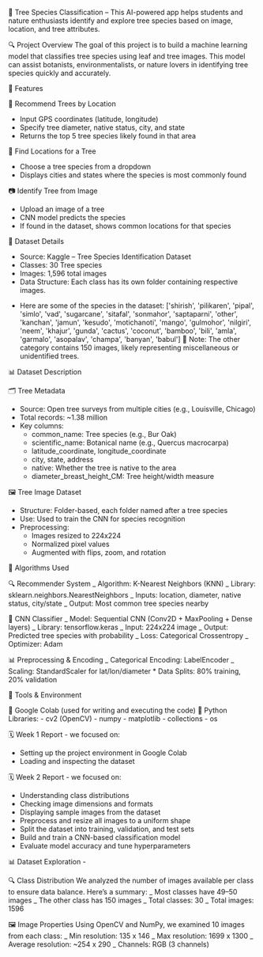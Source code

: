 🌳 Tree Species Classification –
This AI-powered app helps students and nature enthusiasts identify and explore tree species based on image, location, and tree attributes.

🔍 Project Overview
The goal of this project is to build a machine learning model that classifies tree species using leaf and tree images. This model can assist botanists, environmentalists, or nature lovers in identifying tree species quickly and accurately.

🧠 Features

🌲 Recommend Trees by Location

- Input GPS coordinates (latitude, longitude)
- Specify tree diameter, native status, city, and state
- Returns the top 5 tree species likely found in that area

📍 Find Locations for a Tree

- Choose a tree species from a dropdown
- Displays cities and states where the species is most commonly found

📷 Identify Tree from Image

- Upload an image of a tree
- CNN model predicts the species
- If found in the dataset, shows common locations for that species

📂 Dataset Details

- Source: Kaggle – Tree Species Identification Dataset
- Classes: 30 Tree species
- Images: 1,596 total images
- Data Structure: Each class has its own folder containing respective images.

* Here are some of the species in the dataset:
  ['shirish', 'pilikaren', 'pipal', 'simlo', 'vad', 'sugarcane', 'sitafal', 'sonmahor', 'saptaparni', 'other', 'kanchan', 'jamun', 'kesudo', 'motichanoti', 'mango', 'gulmohor', 'nilgiri', 'neem', 'khajur', 'gunda', 'cactus', 'coconut', 'bamboo', 'bili', 'amla', 'garmalo', 'asopalav', 'champa', 'banyan', 'babul']
  📌 Note: The other category contains 150 images, likely representing miscellaneous or unidentified trees.

📊 Dataset Description

🗂️ Tree Metadata

- Source: Open tree surveys from multiple cities (e.g., Louisville, Chicago)
- Total records: ~1.38 million
- Key columns:
  - common_name: Tree species (e.g., Bur Oak)
  - scientific_name: Botanical name (e.g., Quercus macrocarpa)
  - latitude_coordinate, longitude_coordinate
  - city, state, address
  - native: Whether the tree is native to the area
  - diameter_breast_height_CM: Tree height/width measure

🖼️ Tree Image Dataset

- Structure: Folder-based, each folder named after a tree species
- Use: Used to train the CNN for species recognition
- Preprocessing:
  - Images resized to 224x224
  - Normalized pixel values
  - Augmented with flips, zoom, and rotation

🧪 Algorithms Used

🔍 Recommender System
_ Algorithm: K-Nearest Neighbors (KNN)
_ Library: sklearn.neighbors.NearestNeighbors
_ Inputs: location, diameter, native status, city/state
_ Output: Most common tree species nearby

🧠 CNN Classifier
_ Model: Sequential CNN (Conv2D + MaxPooling + Dense layers)
_ Library: tensorflow.keras
_ Input: 224x224 image
_ Output: Predicted tree species with probability
_ Loss: Categorical Crossentropy
_ Optimizer: Adam

📊 Preprocessing & Encoding
_ Categorical Encoding: LabelEncoder
_ Scaling: StandardScaler for lat/lon/diameter \* Data Splits: 80% training, 20% validation

🧰 Tools & Environment

📓 Google Colab (used for writing and executing the code)
🐍 Python Libraries: 
    - cv2 (OpenCV) 
    - numpy 
    - matplotlib 
    - collections 
    - os

🗓️ Week 1 Report -
we focused on:
- Setting up the project environment in Google Colab
- Loading and inspecting the dataset

🗓️ Week 2 Report - 
we focused on:
- Understanding class distributions
- Checking image dimensions and formats
- Displaying sample images from the dataset
- Preprocess and resize all images to a uniform shape
- Split the dataset into training, validation, and test sets
- Build and train a CNN-based classification model
- Evaluate model accuracy and tune hyperparameters

📊 Dataset Exploration -

🔍 Class Distribution
We analyzed the number of images available per class to ensure data balance. Here’s a summary:
_ Most classes have 49–50 images
_ The other class has 150 images
_ Total classes: 30
_ Total images: 1596

🖼️ Image Properties
Using OpenCV and NumPy, we examined 10 images from each class:
_ Min resolution: 135 x 146
_ Max resolution: 1699 x 1300
_ Average resolution: ~254 x 290
_ Channels: RGB (3 channels)
